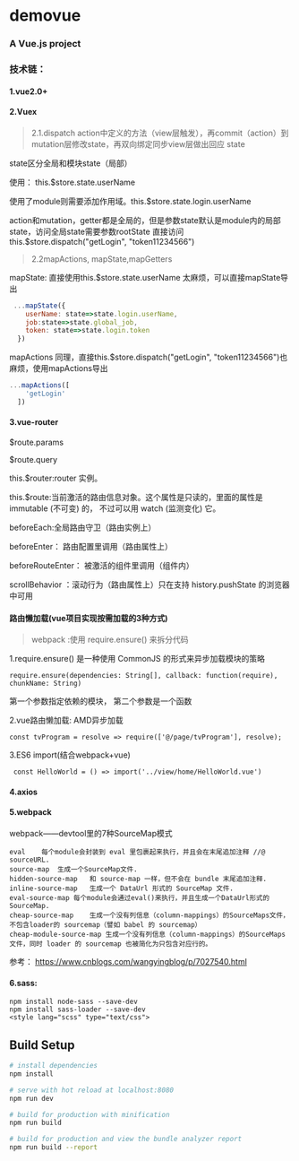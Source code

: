 # demovue

### A Vue.js project

### 技术链：
#### 1.vue2.0+

#### 2.Vuex
>2.1.dispatch action中定义的方法（view层触发），再commit（action）到mutation层修改state，再双向绑定同步view层做出回应
state

state区分全局和模块state（局部）

使用： this.$store.state.userName

使用了module则需要添加作用域。this.$store.state.login.userName

action和mutation，getter都是全局的，但是参数state默认是module内的局部state，访问全局state需要参数rootState
直接访问this.$store.dispatch("getLogin", "token11234566")

>2.2mapActions, mapState,mapGetters

mapState: 直接使用this.$store.state.userName 太麻烦，可以直接mapState导出
```js
 ...mapState({
    userName: state=>state.login.userName,
    job:state=>state.global_job,
    token: state=>state.login.token
  })
```
mapActions
同理，直接this.$store.dispatch("getLogin", "token11234566")也麻烦，使用mapActions导出
```js
...mapActions([
    'getLogin'
  ])
```

#### 3.vue-router
$route.params

$route.query

this.$router:router 实例。

this.$route:当前激活的路由信息对象。这个属性是只读的，里面的属性是 immutable (不可变) 的，
不过可以用 watch (监测变化) 它。

beforeEach:全局路由守卫（路由实例上）

beforeEnter： 路由配置里调用（路由属性上）

beforeRouteEnter： 被激活的组件里调用（组件内）

scrollBehavior ：滚动行为（路由属性上）只在支持 history.pushState 的浏览器中可用

#### 路由懒加载(vue项目实现按需加载的3种方式)
>webpack :使用 require.ensure() 来拆分代码

1.require.ensure() 是一种使用 CommonJS 的形式来异步加载模块的策略
```
require.ensure(dependencies: String[], callback: function(require), chunkName: String)
```
第一个参数指定依赖的模块，
第二个参数是一个函数

2.vue路由懒加载:
AMD异步加载
```
const tvProgram = resolve => require(['@/page/tvProgram'], resolve);
```

3.ES6 import(结合webpack+vue)
```
 const HelloWorld = () => import('../view/home/HelloWorld.vue')
```
#### 4.axios

#### 5.webpack
webpack——devtool里的7种SourceMap模式
```
eval	每个module会封装到 eval 里包裹起来执行，并且会在末尾追加注释 //@ sourceURL.
source-map	生成一个SourceMap文件.
hidden-source-map	和 source-map 一样，但不会在 bundle 末尾追加注释.
inline-source-map	生成一个 DataUrl 形式的 SourceMap 文件.
eval-source-map	每个module会通过eval()来执行，并且生成一个DataUrl形式的SourceMap.
cheap-source-map	生成一个没有列信息（column-mappings）的SourceMaps文件，不包含loader的 sourcemap（譬如 babel 的 sourcemap）
cheap-module-source-map	生成一个没有列信息（column-mappings）的SourceMaps文件，同时 loader 的 sourcemap 也被简化为只包含对应行的。
```

参考： https://www.cnblogs.com/wangyingblog/p/7027540.html

#### 6.sass:
```
npm install node-sass --save-dev
npm install sass-loader --save-dev
<style lang="scss" type="text/css">
```



## Build Setup

``` bash
# install dependencies
npm install

# serve with hot reload at localhost:8080
npm run dev

# build for production with minification
npm run build

# build for production and view the bundle analyzer report
npm run build --report
```



